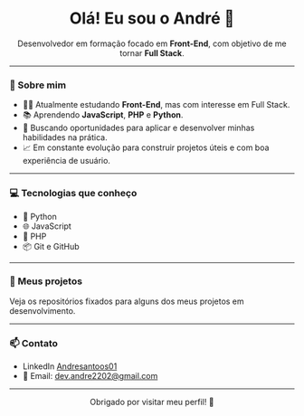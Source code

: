 <h1 align="center">Olá! Eu sou o André 👋</h1>

<p align="center">
  Desenvolvedor em formação focado em <strong>Front-End</strong>, com objetivo de me tornar <strong>Full Stack</strong>.
</p>

---

### 🚀 Sobre mim

- 👨‍💻 Atualmente estudando **Front-End**, mas com interesse em Full Stack.
- 📚 Aprendendo **JavaScript**, **PHP** e **Python**.
- 🎯 Buscando oportunidades para aplicar e desenvolver minhas habilidades na prática.
- 📈 Em constante evolução para construir projetos úteis e com boa experiência de usuário.

---

### 💻 Tecnologias que conheço

- 🐍 Python
- 🌐 JavaScript
- 🐘 PHP
- 📦 Git e GitHub

---

### 📂 Meus projetos

Veja os repositórios fixados para alguns dos meus projetos em desenvolvimento.

---

### 📫 Contato

- LinkedIn [Andresantoos01 ](https://www.linkedin.com/in/andresantoos01) 
- 📧 Email: dev.andre2202@gmail.com


---

<p align="center">Obrigado por visitar meu perfil! 🚀</p>

<!--
**andresantoos01/andresantoos01** is a ✨ _special_ ✨ repository because its `README.md` (this file) appears on your GitHub profile.

Here are some ideas to get you started:

- 🔭 I’m currently working on ...
- 🌱 I’m currently learning ...
- 👯 I’m looking to collaborate on ...
- 🤔 I’m looking for help with ...
- 💬 Ask me about ...
- 📫 How to reach me: ...
- 😄 Pronouns: ...
- ⚡ Fun fact: ...
-->

